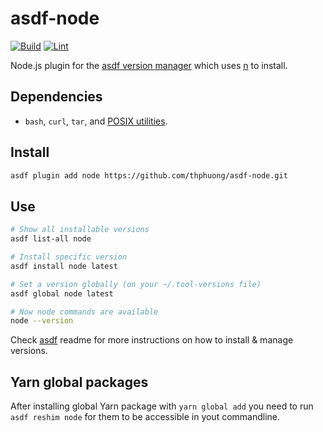 # asdf-node

[![Build](https://github.com/thphuong/asdf-node/actions/workflows/build.yml/badge.svg)](https://github.com/thphuong/asdf-node/actions/workflows/build.yml) [![Lint](https://github.com/thphuong/asdf-node/actions/workflows/lint.yml/badge.svg)](https://github.com/thphuong/asdf-node/actions/workflows/lint.yml)

Node.js plugin for the [asdf version manager](https://asdf-vm.com) which uses [n](https://github.com/tj/n) to install.

## Dependencies

- `bash`, `curl`, `tar`, and [POSIX utilities](https://pubs.opengroup.org/onlinepubs/9699919799/idx/utilities.html).

## Install

```sh
asdf plugin add node https://github.com/thphuong/asdf-node.git
```

## Use

```sh
# Show all installable versions
asdf list-all node

# Install specific version
asdf install node latest

# Set a version globally (on your ~/.tool-versions file)
asdf global node latest

# Now node commands are available
node --version
```

Check [asdf](https://github.com/asdf-vm/asdf) readme for more instructions on how to
install & manage versions.

## Yarn global packages

After installing global Yarn package with `yarn global add` you need to run `asdf reshim node` for them to be accessible
in yout commandline.
